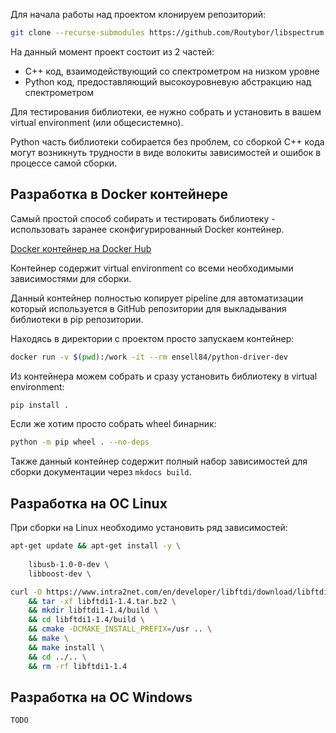 
Для начала работы над проектом клонируем репозиторий:

```bash
git clone --recurse-submodules https://github.com/Routybor/libspectrum.git
```

На данный момент проект состоит из 2 частей:

- C++ код, взаимодействующий со спектрометром на низком уровне
- Python код, предоставляющий высокоуровневую абстракцию над спектрометром

Для тестирования библиотеки, ее нужно собрать и установить в вашем virtual environment (или общесистемно).

Python часть библиотеки собирается без проблем, со сборкой C++ кода могут возникнуть трудности в виде волокиты зависимостей и ошибок в процессе самой сборки.

## Разработка в Docker контейнере

Самый простой способ собирать и тестировать библиотеку - использовать заранее сконфигурированный Docker контейнер.

[Docker контейнер на Docker Hub](https://hub.docker.com/repository/docker/ensell84/python-driver-dev/general)

Контейнер содержит virtual environment со всеми необходимыми зависимостями для сборки.

Данный контейнер полностью копирует pipeline для автоматизации который используется в GitHub репозитории для выкладывания библиотеки в pip репозитории.

Находясь в директории с проектом просто запускаем контейнер:

```bash
docker run -v $(pwd):/work -it --rm ensell84/python-driver-dev
```

Из контейнера можем собрать и сразу установить библиотеку в virtual environment:

```bash
pip install .
```

Если же хотим просто собрать wheel бинарник:

```bash
python -m pip wheel . --no-deps
```

Также данный контейнер содержит полный набор зависимостей для сборки документации через `mkdocs build`.

## Разработка на ОС Linux

При сборки на Linux необходимо установить ряд зависимостей:

```bash
apt-get update && apt-get install -y \
    
    libusb-1.0-0-dev \
    libboost-dev \
```

```bash
curl -O https://www.intra2net.com/en/developer/libftdi/download/libftdi1-1.4.tar.bz2 \
    && tar -xf libftdi1-1.4.tar.bz2 \
    && mkdir libftdi1-1.4/build \
    && cd libftdi1-1.4/build \
    && cmake -DCMAKE_INSTALL_PREFIX=/usr .. \
    && make \
    && make install \
    && cd ../.. \
    && rm -rf libftdi1-1.4
```

## Разработка на ОС Windows

`TODO`

